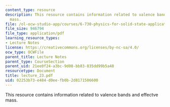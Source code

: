 ```yaml
---
content_type: resource
description: This resource contains information related to valence bands and effectve
  mass.
file: /ol-ocw-studio-app/courses/6-730-physics-for-solid-state-applications-spring-2003/02253b73e484d0eefb0b2d8171506600_lecture_23.pdf
file_size: 946794
file_type: application/pdf
learning_resource_types:
- Lecture Notes
license: https://creativecommons.org/licenses/by-nc-sa/4.0/
ocw_type: OCWFile
parent_title: Lecture Notes
parent_type: CourseSection
parent_uid: 21ee0f24-a3bc-9d08-bb83-835dd99b5a48
resourcetype: Document
title: lecture_23.pdf
uid: 02253b73-e484-d0ee-fb0b-2d8171506600
---
```

This resource contains information related to valence bands and effectve mass.